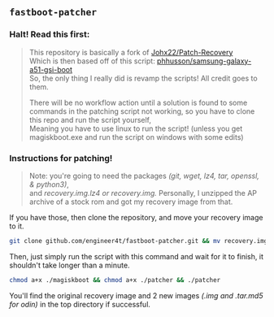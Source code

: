 ## `fastboot-patcher`
### Halt! Read this first:
> This repository is basically a fork of [Johx22/Patch-Recovery](https://github.com/Johx22/Patch-recovery)  
> Which is then based off of this script: [phhusson/samsung-galaxy-a51-gsi-boot](https://github.com/phhusson/samsung-galaxy-a51-gsi-boot)  
> So, the only thing I really did is revamp the scripts! All credit goes to them.
> 
> There will be no workflow action until a solution is found to some commands in the patching script not working, so you have to clone this repo and run the script yourself,  
> Meaning you have to use linux to run the script! (unless you get magiskboot.exe and run the script on windows with some edits)


### Instructions for patching!
> Note: you're going to need the packages *(git, wget, lz4, tar, openssl, & python3)*,  
> and *recovery.img.lz4 or recovery.img.* Personally, I unzipped the AP archive of a stock rom and got my recovery image from that.

If you have those, then clone the repository, and move your recovery image to it.
```bash
git clone github.com/engineer4t/fastboot-patcher.git && mv recovery.img.lz4 ./fastboot-patcher/ && cd fastboot-patcher
```
Then, just simply run the script with this command and wait for it to finish, it shouldn't take longer than a minute.
```bash
chmod a+x ./magiskboot && chmod a+x ./patcher && ./patcher
```
You'll find the original recovery image and 2 new images *(.img and .tar.md5 for odin)* in the top directory if successful.

